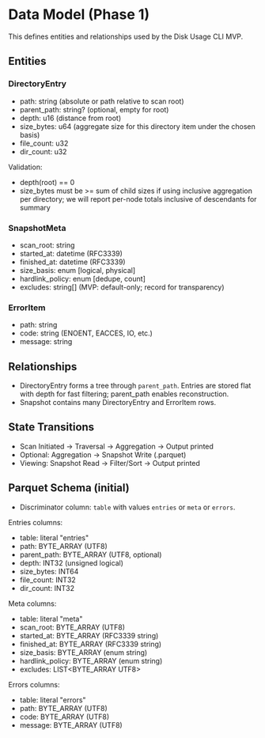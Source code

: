 # Data Model (Phase 1)

This defines entities and relationships used by the Disk Usage CLI MVP.

## Entities

### DirectoryEntry
- path: string (absolute or path relative to scan root)
- parent_path: string? (optional, empty for root)
- depth: u16 (distance from root)
- size_bytes: u64 (aggregate size for this directory item under the chosen basis)
- file_count: u32
- dir_count: u32

Validation:
- depth(root) == 0
- size_bytes must be >= sum of child sizes if using inclusive aggregation per directory; we will report per-node totals inclusive of descendants for summary

### SnapshotMeta
- scan_root: string
- started_at: datetime (RFC3339)
- finished_at: datetime (RFC3339)
- size_basis: enum [logical, physical]
- hardlink_policy: enum [dedupe, count]
- excludes: string[] (MVP: default-only; record for transparency)

### ErrorItem
- path: string
- code: string (ENOENT, EACCES, IO, etc.)
- message: string

## Relationships
- DirectoryEntry forms a tree through `parent_path`. Entries are stored flat with depth for fast filtering; parent_path enables reconstruction.
- Snapshot contains many DirectoryEntry and ErrorItem rows.

## State Transitions
- Scan Initiated -> Traversal -> Aggregation -> Output printed
- Optional: Aggregation -> Snapshot Write (.parquet)
- Viewing: Snapshot Read -> Filter/Sort -> Output printed

## Parquet Schema (initial)
- Discriminator column: `table` with values `entries` or `meta` or `errors`.

Entries columns:
- table: literal "entries"
- path: BYTE_ARRAY (UTF8)
- parent_path: BYTE_ARRAY (UTF8, optional)
- depth: INT32 (unsigned logical)
- size_bytes: INT64
- file_count: INT32
- dir_count: INT32

Meta columns:
- table: literal "meta"
- scan_root: BYTE_ARRAY (UTF8)
- started_at: BYTE_ARRAY (RFC3339 string)
- finished_at: BYTE_ARRAY (RFC3339 string)
- size_basis: BYTE_ARRAY (enum string)
- hardlink_policy: BYTE_ARRAY (enum string)
- excludes: LIST<BYTE_ARRAY UTF8>

Errors columns:
- table: literal "errors"
- path: BYTE_ARRAY (UTF8)
- code: BYTE_ARRAY (UTF8)
- message: BYTE_ARRAY (UTF8)
